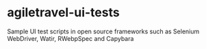 # agiletravel-ui-tests

Sample UI test scripts in open source frameworks such as Selenium WebDriver, Watir, RWebpSpec and Capybara
